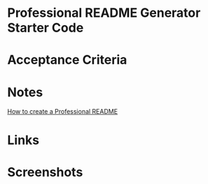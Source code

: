 # Professional README Generator Starter Code

# Acceptance Criteria

# Notes
[How to create a Professional README](https://coding-boot-camp.github.io/full-stack/github/professional-readme-guide)
# Links

# Screenshots


